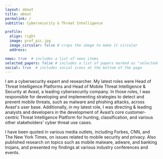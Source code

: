 ```yaml
---
layout: about
title: about
permalink: /
subtitle: Cybersecurity & Threat Intelligence

profile:
  align: right
  image: prof_pic.jpg
  image_circular: false # crops the image to make it circular
  address: 

news: true  # includes a list of news items
selected_papers: false # includes a list of papers marked as "selected={true}"
social: true  # includes social icons at the bottom of the page
---
```


I am a cybersecurity expert and researcher. My latest roles were Head of Threat Intelligence Platforms and Head of Mobile Threat Intelligence & Security at Avast, a leading cybersecurity company. In those roles, I was responsible for developing and implementing strategies to detect and prevent mobile threats, such as malware and phishing attacks, across Avast's user base. Additionally, in my latest role, I was directing & leading analysts and developers in the development of Avast’s core customer-centric Threat Intelligence Platform for hunting, classification, and various other stakeholders' cyber threat use cases.

I have been quoted in various media outlets, including Forbes, CNN, and The New York Times, on issues related to mobile security and privacy. Also published research on topics such as mobile malware, adware, and banking trojans, and presented my findings at various industry conferences and events.

